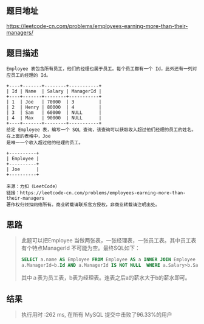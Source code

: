 
## 题目地址
https://leetcode-cn.com/problems/employees-earning-more-than-their-managers/

## 题目描述
```
Employee 表包含所有员工，他们的经理也属于员工。每个员工都有一个 Id，此外还有一列对应员工的经理的 Id。

+----+-------+--------+-----------+
| Id | Name  | Salary | ManagerId |
+----+-------+--------+-----------+
| 1  | Joe   | 70000  | 3         |
| 2  | Henry | 80000  | 4         |
| 3  | Sam   | 60000  | NULL      |
| 4  | Max   | 90000  | NULL      |
+----+-------+--------+-----------+
给定 Employee 表，编写一个 SQL 查询，该查询可以获取收入超过他们经理的员工的姓名。在上面的表格中，Joe 
是唯一一个收入超过他的经理的员工。

+----------+
| Employee |
+----------+
| Joe      |
+----------+

来源：力扣（LeetCode）
链接：https://leetcode-cn.com/problems/employees-earning-more-than-their-managers
著作权归领扣网络所有。商业转载请联系官方授权，非商业转载请注明出处。
```

## 思路

> 此题可以把Employee 当做两张表，一张经理表，一张员工表。其中员工表有个特点ManagerId 不可能为空。最终SQL如下：
>
> ```sql
> SELECT a.name AS Employee FROM Employee AS a INNER JOIN Employee AS b ON 
> a.ManagerId=b.Id AND a.ManagerId IS NOT NULL  WHERE a.Salary>b.Salary
> ```
>
> 其中ａ表为员工表，b表为经理表。连表之后a的薪水大于b的薪水即可。

## 结果

> 执行用时 :262 ms, 在所有 MySQL 提交中击败了96.33%的用户